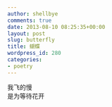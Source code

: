 ```yaml
---
author: shellbye
comments: true
date: 2013-08-10 08:25:35+00:00
layout: post
slug: butterfly
title: 蝴蝶
wordpress_id: 280
categories:
- poetry
---
```


我飞的慢  
是为等待花开  

